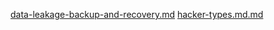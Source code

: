 [data-leakage-backup-and-recovery.md](./01-introduction/data-leakage-backup-and-recovery.md)
[hacker-types.md.md](./01-introduction/hacker-types.md.md)